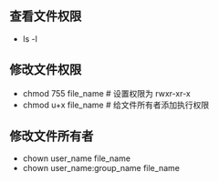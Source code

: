 ## 查看文件权限
* ls -l

## 修改文件权限
* chmod 755 file_name  # 设置权限为 rwxr-xr-x
* chmod u+x file_name  # 给文件所有者添加执行权限

## 修改文件所有者
* chown user_name file_name
* chown user_name:group_name file_name

